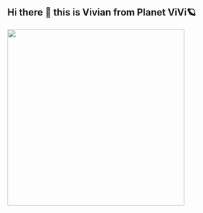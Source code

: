 ## Hi there 👋 this is Vivian from Planet ViVi🪐

<img src="https://github.com/user-attachments/assets/c962f1ab-3284-466c-849d-897233390106" width="400" />

